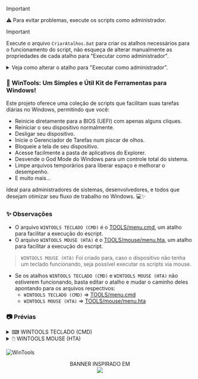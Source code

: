 > [!IMPORTANT]    
> ⚠️  Para evitar problemas, execute os scripts como administrador.

> [!IMPORTANT]    
> Execute o arquivo `CriarAtalhos.bat` para criar os atalhos necessários para o funcionamento do script, não esqueça de alterar manualmente as propriedades de cada atalho para "Executar como administrador". 

<details>
<summary>Veja como alterar o atalho para "Executar como administrador".</summary>
<img src="https://i.imgur.com/ut1iNxN.gif" alt="alterar o atalho para Executar como administrador."/>
</details>

### 🚀 **WinTools: Um Simples e Útil Kit de Ferramentas para Windows!**

Este projeto oferece uma coleção de scripts que facilitam suas tarefas diárias no Windows, permitindo que você:

- Reinicie diretamente para a BIOS (UEFI) com apenas alguns cliques.
- Reiniciar o seu dispositivo normalmente.
- Desligar seu dispositivo.
- Inicie o Gerenciador de Tarefas num piscar de olhos.
- Bloqueie a tela de seu dispositivo.
- Acesse facilmente a pasta de aplicativos do Explorer.
- Desvende o God Mode do Windows para um controle total do sistema.
- Limpe arquivos temporários para liberar espaço e melhorar o desempenho.
- E muito mais...

Ideal para administradores de sistemas, desenvolvedores, e todos que desejam otimizar seu fluxo de trabalho no Windows. 💻✨

### ✨ Observações
- O arquivo `WINTOOLS TECLADO (CMD)` é o [TOOLS/menu.cmd](TOOLS/menu.cmd), um atalho para facilitar a execução do escript.
- O arquivo `WINTOOLS MOUSE (HTA)` é o [TOOLS/mouse/menu.hta](TOOLS/mouse/menu.hta), um atalho para facilitar a execução do escript.
> `WINTOOLS MOUSE (HTA)` Foi criado para, caso o dispositivo não tenha um teclado funcionando, seja possível executar os scripts via mouse.
- Se os atalhos `WINTOOLS TECLADO (CMD)` e `WINTOOLS MOUSE (HTA)` não estiverem funcionando, basta editar o atalho e mudar o caminho deles apontando para os arquivos respectivos:
  - `WINTOOLS TECLADO (CMD)` => [TOOLS/menu.cmd](TOOLS/menu.cmd)
  - `WINTOOLS MOUSE (HTA)` => [TOOLS/mouse/menu.hta](TOOLS/mouse/menu.hta)

### 📷 Prévias

<details>
<summary>⌨ WINTOOLS TECLADO (CMD)</summary>
<img src="TOOLS/mouse/img/wintools_teclado.png" alt="WinTools Teclado CMD"/>
</details>
<details>
<summary>🖱️ WINTOOLS MOUSE (HTA)</summary>
<img src="TOOLS/mouse/img/wintools_mouse.png" alt="WinTools Mouse HTA"/>
</details>

![WinTools](https://i.imgur.com/I8HpeHd.jpeg)

<div align="center">
BANNER INSPIRADO EM
<br>
<a href="https://store.steampowered.com/app/1507580/Enigma_do_Medo" >
  <img src="https://i.imgur.com/Gbyx94i.png" width="180">
</a>